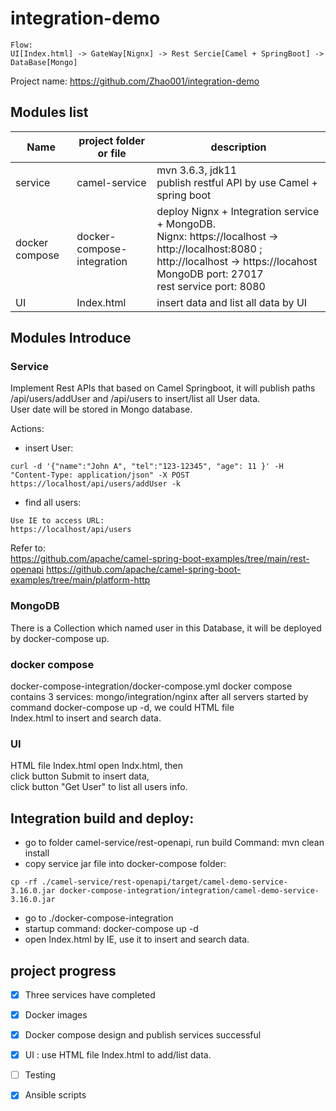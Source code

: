 # integration-demo

```
Flow:
UI[Index.html] -> GateWay[Nignx] -> Rest Sercie[Camel + SpringBoot] -> DataBase[Mongo]

```

Project name: https://github.com/Zhao001/integration-demo

## Modules list
| Name           | project folder or file     | description                                                                                                                                                                                         |
|----------------|----------------------------|-----------------------------------------------------------------------------------------------------------------------------------------------------------------------------------------------------|
| service        | camel-service              | mvn 3.6.3, jdk11  <br/> publish restful API by use Camel + spring boot                                                                                                                              | 
| docker compose | docker-compose-integration | deploy Nignx + Integration service + MongoDB. <br/>Nignx: https://localhost -> http://localhost:8080 ; http://localhost -> https://locahost  <br/>MongoDB port: 27017  <br/>rest service port: 8080 | 
| UI             | Index.html                 | insert data and list all data by UI                                                                                                                                                                 |



## Modules Introduce

### Service
Implement Rest APIs that based on Camel Springboot, it will publish paths  /api/users/addUser and /api/users to insert/list all User data.  
User date will be stored in Mongo database. 

Actions:  

- insert User:
```
curl -d '{"name":"John A", "tel":"123-12345", "age": 11 }' -H "Content-Type: application/json" -X POST https://localhost/api/users/addUser -k
```
- find all users:
```
Use IE to access URL: 
https://localhost/api/users
```

Refer to:  
https://github.com/apache/camel-spring-boot-examples/tree/main/rest-openapi
https://github.com/apache/camel-spring-boot-examples/tree/main/platform-http

### MongoDB
There is a Collection which named user in this Database, it will be deployed by docker-compose up.  

### docker compose
docker-compose-integration/docker-compose.yml
docker compose contains 3 services: mongo/integration/nginx
after all servers started by command docker-compose up -d, we could HTML file  
Index.html to insert and search data.

### UI
HTML file Index.html
open Indx.html, then  
click button Submit to insert data,   
click button "Get User" to list all users info.

## Integration build and deploy:
- go to folder camel-service/rest-openapi, run build Command: mvn clean install
- copy service jar file into docker-compose folder: 
```
cp -rf ./camel-service/rest-openapi/target/camel-demo-service-3.16.0.jar docker-compose-integration/integration/camel-demo-service-3.16.0.jar
```
- go to ./docker-compose-integration
- startup command: docker-compose up -d
- open Index.html by IE, use it to insert and search data.

## project progress
- [x] Three services have completed
- [x] Docker images
- [x] Docker compose design and publish services successful
- [x] UI : use HTML file Index.html to add/list data.
- [ ] Testing
- [x] Ansible scripts


